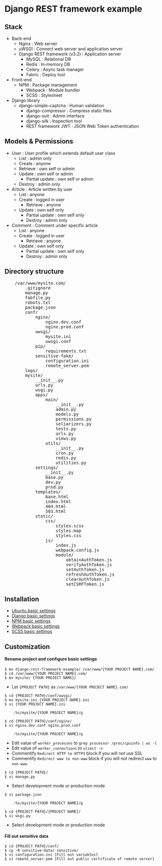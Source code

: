 # Django REST framework example

## Stack

- Back-end
  - Nginx : Web server
  - uWSGI : Connect web server and application server
  - Django REST framework (v3.2) : Application server
	- MySQL : Relational DB
	- Redis : In-memory DB
	- Celery : Async task manager
	- Fabric : Deploy tool
- Front-end
  - NPM : Package management
	- Webpack : Module bundler
	- SCSS : Stylesheet
- Django library
  - django-simple-captcha : Human validation
	- django-compressor : Compress static files
	- django-suit : Admin interface
	- django-silk : Inspection tool 
	- REST framework JWT : JSON Web Token authentication


## Models & Permissions

- User : User profile which extends default user class
  - List : admin only
  - Create : anyone
  - Retrieve : own self or admin
  - Update : own self or admin
	- Partial update : own self or admin
  - Destroy : admin only
- Article : Article written by user 
  - List : anyone
  - Create : logged in user
	- Retrieve : anyone
  - Update : own self only
	- Partial update : own self only
	- Destroy : admin only
- Comment : Comment under specific article
  - List : anyone
  - Create : logged in user
	- Retrieve : anyone
  - Update : own self only
	- Partial update : own self only
	- Destroy : admin only


## Directory structure
	
<pre>
	/var/www/mysite.com/
		.gitignore
		manage.py
		fabfile.py
		robots.txt
		package.json
		conf/
			nginx/
				nginx.dev.conf
				nginx.prod.conf
			uwsgi/
				mysite.ini
				uwsgi.conf
			pip/
				requirements.txt
			sensitive-fake/
				configuration.ini
				remote_server.pem
		logs/
		mysite/
			__init__.py
			urls.py
			wsgi.py
			apps/
				main/
					__init__.py
					admin.py
					models.py
					permissions.py
					seliarizers.py
					tests.py
					urls.py
					views.py
				utils/
					__init__.py
					cron.py
					redis.py
					utilities.py
			settings/
				__init__.py
				base.py
				dev.py
				prod.py
			templates/
				base.html
				index.html
				404.html
				503.html
			static/
				css/
					styles.scss
					styles.map
					styles.css
				js/
					index.js
					webpack.config.js
					module/
						obtainAuthToken.js
						verifyAuthToken.js
						setAuthToken.js
						refreshAuthToken.js
						clearAuthToken.js
						setCSRFToken.js
</pre>


## Installation

- <a href="https://github.com/ukjin1192/web-stack-wiki-and-snippets/tree/master/ubuntu-basic-settings" target="_blank">Ubuntu basic settings</a>
- <a href="https://github.com/ukjin1192/web-stack-wiki-and-snippets/tree/master/django-basic-settings" target="_blank">Django basic settings</a>
- <a href="https://github.com/ukjin1192/web-stack-wiki-and-snippets/blob/master/utilities-wiki-and-snippets/manage-package-with-npm.md" target="_blank">NPM basic settings</a>
- <a href="https://github.com/ukjin1192/web-stack-wiki-and-snippets/blob/master/utilities-wiki-and-snippets/use-webpack-as-module-bundler.md" target="_blank">Webpack basic settings</a>
- <a href="https://github.com/ukjin1192/web-stack-wiki-and-snippets/blob/master/utilities-wiki-and-snippets/use-sass-for-stylesheet.md" target="_blank">SCSS basic settings</a>


## Customization

#### Rename project and configure basic settings

~~~~
$ mv django-rest-framework-example/ /var/www/{YOUR PROJECT NAME}.com/
$ cd /var/www/{YOUR PROJECT NAME}.com/
$ mv mysite/ {YOUR PROJECT NAME}/
~~~~

- Let `{PROJECT PATH}` as `/var/www/{YOUR PROJECT NAME}.com/`

~~~~
$ cd {PROJECT PATH}/conf/uwsgi/
$ mv mysite.ini {YOUR PROJECT NAME}.ini
$ vi {YOUR PROJECT NAME}.ini

	:%s/mysite/{YOUR PROJECT NAME}/g

$ cd {PROJECT PATH}/conf/nginx/
$ vi nginx.dev.conf nginx.prod.conf

	:%s/mysite/{YOUR PROJECT NAME}/g
~~~~

-	Edit value of `worker_processes` to `grep processor /proc/cpuinfo | wc -l`
-	Edit value of `worker_connections` to `ulimit -n`
-	Commentify `Redirect HTTP to HTTPS` block if you will not use SSL
-	Commentify `Redirect www to non-www` block if you will not redirect `www` to `non-www`

~~~~
$ cd {PROJECT PATH}/
$ vi manage.py
~~~~

- Select development mode or production mode

~~~~
$ vi package.json

	:%s/mysite/{YOUR PROJECT NAME}/g
~~~~

~~~~
$ cd {PROJECT PATH}/{PROJECT NAME}/
$ vi wsgi.py
~~~~

- Select development mode or production mode

#### Fill out sensitive data

~~~~
$ cd {PROJECT PATH}/conf/
$ cp -R sensitive-data/ sensitive/
$ vi configuration.ini [Fill out variables]
$ vi remote_server.pem [Fill out public certificate of remote server]
~~~~
